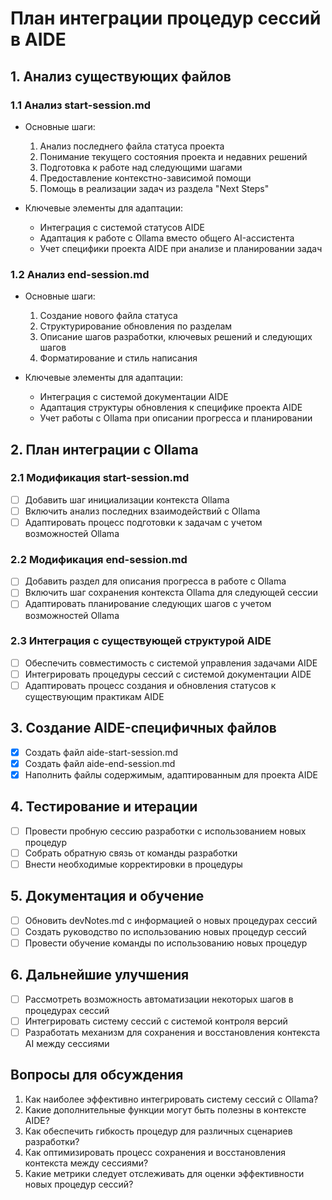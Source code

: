 # План интеграции процедур сессий в AIDE

## 1. Анализ существующих файлов

### 1.1 Анализ start-session.md
- Основные шаги:
  1. Анализ последнего файла статуса проекта
  2. Понимание текущего состояния проекта и недавних решений
  3. Подготовка к работе над следующими шагами
  4. Предоставление контекстно-зависимой помощи
  5. Помощь в реализации задач из раздела "Next Steps"

- Ключевые элементы для адаптации:
  - Интеграция с системой статусов AIDE
  - Адаптация к работе с Ollama вместо общего AI-ассистента
  - Учет специфики проекта AIDE при анализе и планировании задач

### 1.2 Анализ end-session.md
- Основные шаги:
  1. Создание нового файла статуса
  2. Структурирование обновления по разделам
  3. Описание шагов разработки, ключевых решений и следующих шагов
  4. Форматирование и стиль написания

- Ключевые элементы для адаптации:
  - Интеграция с системой документации AIDE
  - Адаптация структуры обновления к специфике проекта AIDE
  - Учет работы с Ollama при описании прогресса и планировании

## 2. План интеграции с Ollama

### 2.1 Модификация start-session.md
- [ ] Добавить шаг инициализации контекста Ollama
- [ ] Включить анализ последних взаимодействий с Ollama
- [ ] Адаптировать процесс подготовки к задачам с учетом возможностей Ollama

### 2.2 Модификация end-session.md
- [ ] Добавить раздел для описания прогресса в работе с Ollama
- [ ] Включить шаг сохранения контекста Ollama для следующей сессии
- [ ] Адаптировать планирование следующих шагов с учетом возможностей Ollama

### 2.3 Интеграция с существующей структурой AIDE
- [ ] Обеспечить совместимость с системой управления задачами AIDE
- [ ] Интегрировать процедуры сессий с системой документации AIDE
- [ ] Адаптировать процесс создания и обновления статусов к существующим практикам AIDE

## 3. Создание AIDE-специфичных файлов

- [x] Создать файл aide-start-session.md
- [x] Создать файл aide-end-session.md
- [x] Наполнить файлы содержимым, адаптированным для проекта AIDE

## 4. Тестирование и итерации

- [ ] Провести пробную сессию разработки с использованием новых процедур
- [ ] Собрать обратную связь от команды разработки
- [ ] Внести необходимые корректировки в процедуры

## 5. Документация и обучение

- [ ] Обновить devNotes.md с информацией о новых процедурах сессий
- [ ] Создать руководство по использованию новых процедур сессий
- [ ] Провести обучение команды по использованию новых процедур

## 6. Дальнейшие улучшения

- [ ] Рассмотреть возможность автоматизации некоторых шагов в процедурах сессий
- [ ] Интегрировать систему сессий с системой контроля версий
- [ ] Разработать механизм для сохранения и восстановления контекста AI между сессиями

## Вопросы для обсуждения

1. Как наиболее эффективно интегрировать систему сессий с Ollama?
2. Какие дополнительные функции могут быть полезны в контексте AIDE?
3. Как обеспечить гибкость процедур для различных сценариев разработки?
4. Как оптимизировать процесс сохранения и восстановления контекста между сессиями?
5. Какие метрики следует отслеживать для оценки эффективности новых процедур сессий?
